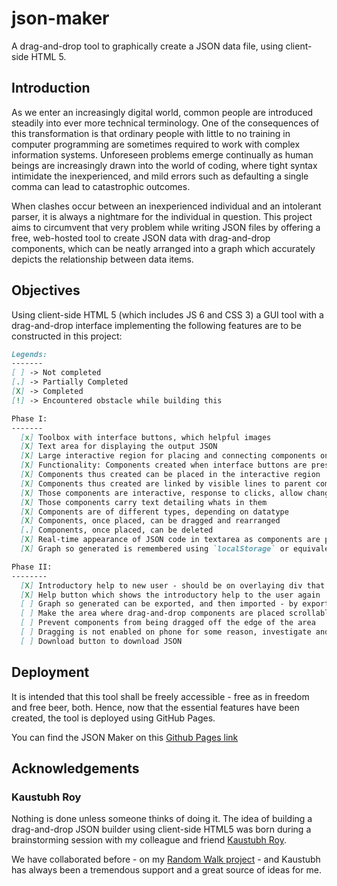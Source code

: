 # json-maker
A drag-and-drop tool to graphically create a JSON data file, using client-side HTML 5.

## Introduction
As we enter an increasingly digital world, common people are introduced steadily into ever more technical terminology. One of the consequences of this transformation is that ordinary people with little to no training in computer programming are sometimes required to work with complex information systems. Unforeseen problems emerge continually as human beings are increasingly drawn into the world of coding, where tight syntax intimidate the inexperienced, and mild errors such as defaulting a single comma can lead to catastrophic outcomes.

When clashes occur between an inexperienced individual and an intolerant parser, it is always a nightmare for the individual in question. This project aims to circumvent that very problem while writing JSON files by offering a free, web-hosted tool to create JSON data with drag-and-drop components, which can be neatly arranged into a graph which accurately depicts the relationship between data items.

## Objectives
Using client-side HTML 5 (which includes JS 6 and CSS 3) a GUI tool with a drag-and-drop interface implementing the following features are to be constructed in this project:
```md
Legends:
-------
[ ] -> Not completed
[.] -> Partially Completed
[X] -> Completed
[!] -> Encountered obstacle while building this

Phase I:
-------
  [x] Toolbox with interface buttons, which helpful images
  [X] Text area for displaying the output JSON
  [X] Large interactive region for placing and connecting components on
  [X] Functionality: Components created when interface buttons are pressed.
  [X] Components thus created can be placed in the interactive region
  [X] Components thus created are linked by visible lines to parent components.
  [X] Those components are interactive, response to clicks, allow changing their values and keys
  [X] Those components carry text detailing whats in them
  [X] Components are of different types, depending on datatype
  [X] Components, once placed, can be dragged and rearranged
  [.] Components, once placed, can be deleted
  [X] Real-time appearance of JSON code in textarea as components are placed or deleted
  [X] Graph so generated is remembered using `localStorage` or equivalent and is not lost upon refreshing

Phase II:
--------
  [X] Introductory help to new user - should be on overlaying div that can be removed
  [X] Help button which shows the introductory help to the user again
  [ ] Graph so generated can be exported, and then imported - by exporting or importing a field in `localStorage` etc.
  [ ] Make the area where drag-and-drop components are placed scrollable, OR
  [ ] Prevent components from being dragged off the edge of the area
  [ ] Dragging is not enabled on phone for some reason, investigate and fix
  [ ] Download button to download JSON
```

## Deployment
It is intended that this tool shall be freely accessible - free as in freedom and free beer, both. Hence, now that the essential features have been created, the tool is deployed using GitHub Pages.

You can find the JSON Maker on this [Github Pages link](https://theocrat.github.io/json-maker)

## Acknowledgements

### Kaustubh Roy
Nothing is done unless someone thinks of doing it. The idea of building a drag-and-drop JSON builder using client-side HTML5 was born during a brainstorming session with my colleague and friend [Kaustubh Roy](https://github.com/kaustubhroyvlabs).

We have collaborated before - on my [Random Walk project](https://github.com/Theocrat/RandomWalk) - and Kaustubh has always been a tremendous support and a great source of ideas for me.
